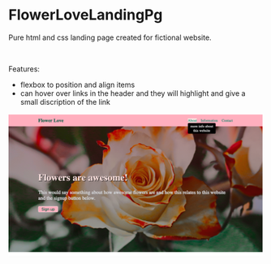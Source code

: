 # FlowerLoveLandingPg

Pure html and css landing page created for fictional website. 

<img src="">

Features:
- flexbox to position and align items
- can hover over links in the header and they will highlight and give a small discription of the link

<img src="Screen Shot 2022-01-23 at 12.05.43 PM.png">


